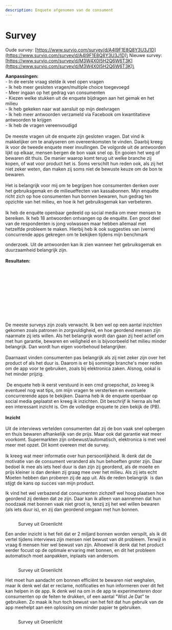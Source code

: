 ```yaml
---
description: Enquete afgenomen van de consument
---
```


# Survey

Oude survey: [https://www.survio.com/survey/d/A4I9F1E8Q8Y3U3J1D](https://www.survio.com/survey/d/A4I9F1E8Q8Y3U3J1D)\
Nieuwe survey: [https://www.survio.com/survey/d/M3W4X0I5H2Q6W6T3K](https://www.survio.com/survey/d/M3W4X0I5H2Q6W6T3K)\


**Aanpassingen:**\
\- In de eerste vraag stelde ik veel open vragen\
\- Ik heb meer gesloten vragen/multiple choice toegevoegd\
\- Meer ingaan op het gedrag van consumenten\
\- Kiezen welke stukken uit de enquete bijdragen aan het gemak en het milieu\
\- Ik heb gekeken naar wat aansluit op mijn deelvragen\
\- Ik heb meer antwoorden verzameld via Facebook om kwantitatieve antwoorden te krijgen\
\- Ik heb de vragen vereenvoudigd\
\
De meeste vragen uit de enquete zijn gesloten vragen. Dat vind ik makkelijker om te analyseren om overeenkomsten te vinden. Daarbij kreeg ik voor de tweede enquete meer invullingen. De volgorde uit de antwoorden lijkt op elkaar, mensen bergen de bon vaak snel op. En gooien het weg of bewaren dit thuis. De manier waarop komt terug uit welke branche zij kopen, of wat voor product het is. Soms verschilt hun reden ook, als zij het niet zeker weten, dan maken zij soms niet de bewuste keuze om de bon te bewaren. \
\
Het is belangrijk voor mij om te begrijpen hoe consumenten denken over het gebruiksgemak en de milieueffecten van kassabonnen. Mijn enquête richt zich op hoe consumenten hun bonnen bewaren, hun gedrag ten opzichte van het milieu, en hoe ik het gebruiksgemak kan verbeteren.\
\
Ik heb de enquête openbaar gedeeld op social media om meer mensen te bereiken. Ik heb 18 antwoorden ontvangen op de enquête. Een groot deel van de respondenten is jong volwassen maar hebben allemaal met hetzelfde probleem te maken. Hierbij heb ik ook suggesties van (verre) concurrende apps gekregen om te bekijken tijdens mijn benchmark

onderzoek. Uit de antwoorden kan ik zien wanneer het gebruiksgemak en duurzaamheid belangrijk zijn. \
\
**Resultaten:**&#x20;

<div>

<figure><img src="../.gitbook/assets/1.png" alt=""><figcaption></figcaption></figure>

 

<figure><img src="../.gitbook/assets/2 (3).png" alt=""><figcaption></figcaption></figure>

 

<figure><img src="../.gitbook/assets/3 (2).png" alt=""><figcaption></figcaption></figure>

 

<figure><img src="../.gitbook/assets/4.5.png" alt=""><figcaption></figcaption></figure>

 

<figure><img src="../.gitbook/assets/4 (1).png" alt=""><figcaption></figcaption></figure>

 

<figure><img src="../.gitbook/assets/5 (2).png" alt=""><figcaption></figcaption></figure>

 

<figure><img src="../.gitbook/assets/6.png" alt=""><figcaption></figcaption></figure>

 

<figure><img src="../.gitbook/assets/7.png" alt=""><figcaption></figcaption></figure>

 

<figure><img src="../.gitbook/assets/8.png" alt=""><figcaption></figcaption></figure>

 

<figure><img src="../.gitbook/assets/9 (1).png" alt=""><figcaption></figcaption></figure>

 

<figure><img src="../.gitbook/assets/10 (1).png" alt=""><figcaption></figcaption></figure>

 

<figure><img src="../.gitbook/assets/11.png" alt=""><figcaption></figcaption></figure>

</div>

De meeste surveys zijn zoals verwacht. Ik ben wel op een aantal inzichten gekomen zoals patronen in zorgvuldigheid, en hoe geordend mensen zijn naarmate zij iets willen. Als het belangrijk wordt dan gaan zij heel actief om met hun garantie, bewaren en veiligheid en is bijvoorbeeld het milieu minder belangrijk. Dan wordt hun eigen voorbehoud belangrijker. \
\
Daarnaast vinden consumenten pas belangrijk als zij niet zeker zijn over het product of als het duur is. Daarom is er bij sommige branche's meer reden om de app voor te gebruiken, zoals bij elektronica zaken. Alsnog, ookal is het minder prijzig.\
\
 De enquete heb ik eerst verstuurd in een cmd groepschat, zo kreeg ik eventueel nog wat tips, om mijn vragen te versterken en eventuele concurrerende apps te bekijken. Daarna heb ik de enquete openbaar op social media geplaatst en kreeg ik inzichten. Dit beschrijf ik hierna als het een interessant inzicht is. Om de volledige enquete te zien bekijk de (PB).\
\
**Inzicht** \
\
Uit de interviews vertelden consumenten dat zij de bon vaak snel opbergen en thuis bewaren afhankelijk van de prijs. Maar ook dat garantie wat meer voorkomt. Supermarkten zijn onbewust/automatisch, elektronica is met veel meer met opzet. Dit komt overeen met de survey.\
\
Ik kreeg wat meer informatie over hun persoonlijkheid. Ik denk dat de motivatie van de consument veranderd als hun behoeften groter zijn. Daar bedoel ik mee als iets heel duur is dan zijn zij geordend, als de moeite en prijs kleiner is dan denken zij graag mee over het milieu. Als zij iets echt Moeten hebben dan proberen zij de app uit. Als de reden belangrijk  is dan stijgt de kans op succes van mijn product.

Ik vind het wel verbazend dat consumenten zichzelf wel hoog plaatsen hoe geordend zij denken dat ze zijn. Daar kan ik alleen van aannemen dat hun noodzaak met bonnen vaak niet groot is, tenzij zij het wel willen bewaren (als iets duur is), en zij dan geordend omgaan met hun bonnen.&#x20;

<figure><img src="../.gitbook/assets/Scherm­afbeelding 2023-04-21 om 18.36.01.png" alt=""><figcaption><p>Survey uit Groenlicht</p></figcaption></figure>

Een ander inzicht is het feit dat er 2 miljard bonnen worden verspilt, als ik dit vertel tijdens interviews zijn mensen niet bewust van dit probleem. Terwijl in vraag 6 mensen hier wel bewust van zijn. Alhoewel ik denk dat het product eerder focust op de optimale ervaring met bonnen, en dit het probleem automatisch moet aanpakken, inplaats van andersom.&#x20;

<figure><img src="../.gitbook/assets/Scherm­afbeelding 2023-04-21 om 18.36.08.png" alt=""><figcaption><p>Survey uit Groenlicht</p></figcaption></figure>

Het moet hun aandacht om bonnen efficiënt te bewaren niet weghalen, maar ik denk wel dat er reclame, notificaties en hun informeren over dit feit kan helpen in de app. Ik denk wel na om in de app te experimenteren door consumenten op de feiten te drukken, of een aantal "Wist Je Dat" te gebruiken. Zo maak ik hun toch bewust van het feit dat hun gebruik van de app meehelpt aan een oplossing om minder papier te gebruiken.

<figure><img src="../.gitbook/assets/Scherm­afbeelding 2023-04-21 om 18.36.15.png" alt=""><figcaption><p>Survey uit Groenlicht</p></figcaption></figure>
